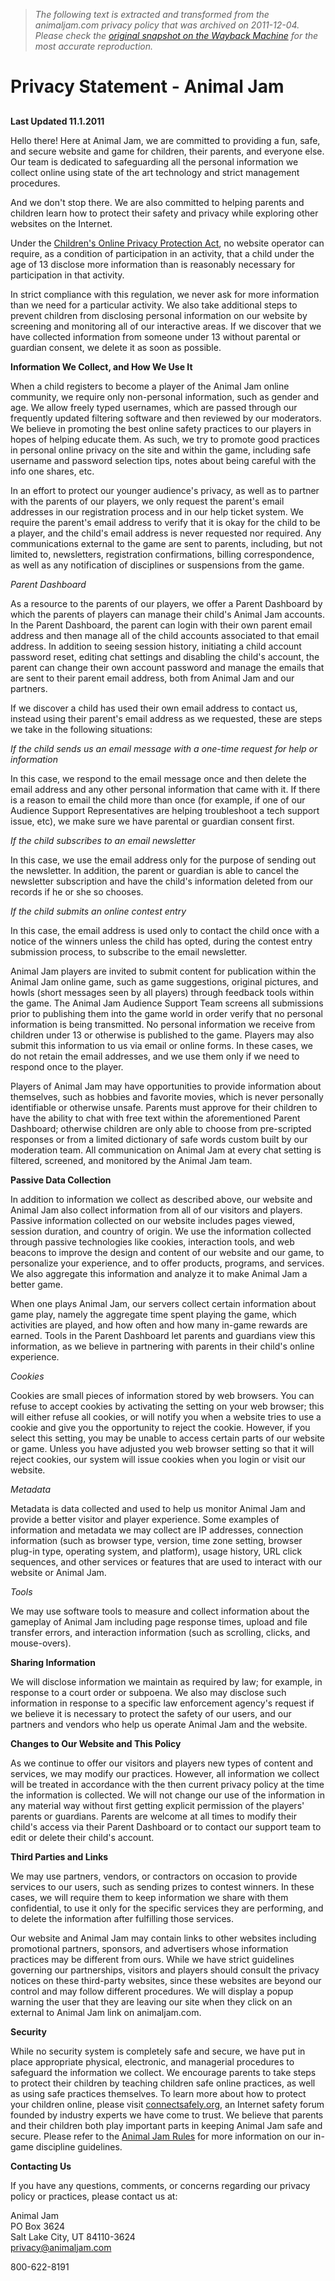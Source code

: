 > *The following text is extracted and transformed from the animaljam.com privacy policy that was archived on 2011-12-04. Please check the [original snapshot on the Wayback Machine](https://web.archive.org/web/20111204033421id_/http%3A//www.animaljam.com/privacy) for the most accurate reproduction.*

# Privacy Statement - Animal Jam

## 

**Last Updated 11.1.2011**

Hello there! Here at Animal Jam, we are committed to providing a fun, safe, and secure website and game for children, their parents, and everyone else. Our team is dedicated to safeguarding all the personal information we collect online using state of the art technology and strict management procedures.

And we don't stop there. We are also committed to helping parents and children learn how to protect their safety and privacy while exploring other websites on the Internet.

Under the [Children's Online Privacy Protection Act](http://www.ftc.gov/privacy/privacyinitiatives/childrens.html), no website operator can require, as a condition of participation in an activity, that a child under the age of 13 disclose more information than is reasonably necessary for participation in that activity.

In strict compliance with this regulation, we never ask for more information than we need for a particular activity. We also take additional steps to prevent children from disclosing personal information on our website by screening and monitoring all of our interactive areas. If we discover that we have collected information from someone under 13 without parental or guardian consent, we delete it as soon as possible.

**Information We Collect, and How We Use It**

When a child registers to become a player of the Animal Jam online community, we require only non-personal information, such as gender and age. We allow freely typed usernames, which are passed through our frequently updated filtering software and then reviewed by our moderators. We believe in promoting the best online safety practices to our players in hopes of helping educate them. As such, we try to promote good practices in personal online privacy on the site and within the game, including safe username and password selection tips, notes about being careful with the info one shares, etc.

In an effort to protect our younger audience's privacy, as well as to partner with the parents of our players, we only request the parent's email addresses in our registration process and in our help ticket system. We require the parent's email address to verify that it is okay for the child to be a player, and the child's email address is never requested nor required. Any communications external to the game are sent to parents, including, but not limited to, newsletters, registration confirmations, billing correspondence, as well as any notification of disciplines or suspensions from the game.

_Parent Dashboard_

As a resource to the parents of our players, we offer a Parent Dashboard by which the parents of players can manage their child's Animal Jam accounts. In the Parent Dashboard, the parent can login with their own parent email address and then manage all of the child accounts associated to that email address. In addition to seeing session history, initiating a child account password reset, editing chat settings and disabling the child's account, the parent can change their own account password and manage the emails that are sent to their parent email address, both from Animal Jam and our partners.

If we discover a child has used their own email address to contact us, instead using their parent's email address as we requested, these are steps we take in the following situations:

_If the child sends us an email message with a one-time request for help or information_

In this case, we respond to the email message once and then delete the email address and any other personal information that came with it. If there is a reason to email the child more than once (for example, if one of our Audience Support Representatives are helping troubleshoot a tech support issue, etc), we make sure we have parental or guardian consent first.

_If the child subscribes to an email newsletter_

In this case, we use the email address only for the purpose of sending out the newsletter. In addition, the parent or guardian is able to cancel the newsletter subscription and have the child's information deleted from our records if he or she so chooses.

_If the child submits an online contest entry_

In this case, the email address is used only to contact the child once with a notice of the winners unless the child has opted, during the contest entry submission process, to subscribe to the email newsletter.

Animal Jam players are invited to submit content for publication within the Animal Jam online game, such as game suggestions, original pictures, and howls (short messages seen by all players) through feedback tools within the game. The Animal Jam Audience Support Team screens all submissions prior to publishing them into the game world in order verify that no personal information is being transmitted. No personal information we receive from children under 13 or otherwise is published to the game. Players may also submit this information to us via email or online forms. In these cases, we do not retain the email addresses, and we use them only if we need to respond once to the player.

Players of Animal Jam may have opportunities to provide information about themselves, such as hobbies and favorite movies, which is never personally identifiable or otherwise unsafe. Parents must approve for their children to have the ability to chat with free text within the aforementioned Parent Dashboard; otherwise children are only able to choose from pre-scripted responses or from a limited dictionary of safe words custom built by our moderation team. All communication on Animal Jam at every chat setting is filtered, screened, and monitored by the Animal Jam team.

**Passive Data Collection**

In addition to information we collect as described above, our website and Animal Jam also collect information from all of our visitors and players. Passive information collected on our website includes pages viewed, session duration, and country of origin. We use the information collected through passive technologies like cookies, interaction tools, and web beacons to improve the design and content of our website and our game, to personalize your experience, and to offer products, programs, and services. We also aggregate this information and analyze it to make Animal Jam a better game.

When one plays Animal Jam, our servers collect certain information about game play, namely the aggregate time spent playing the game, which activities are played, and how often and how many in-game rewards are earned. Tools in the Parent Dashboard let parents and guardians view this information, as we believe in partnering with parents in their child's online experience.

_Cookies_

Cookies are small pieces of information stored by web browsers. You can refuse to accept cookies by activating the setting on your web browser; this will either refuse all cookies, or will notify you when a website tries to use a cookie and give you the opportunity to reject the cookie. However, if you select this setting, you may be unable to access certain parts of our website or game. Unless you have adjusted you web browser setting so that it will reject cookies, our system will issue cookies when you login or visit our website.

_Metadata_

Metadata is data collected and used to help us monitor Animal Jam and provide a better visitor and player experience. Some examples of information and metadata we may collect are IP addresses, connection information (such as browser type, version, time zone setting, browser plug-in type, operating system, and platform), usage history, URL click sequences, and other services or features that are used to interact with our website or Animal Jam.

_Tools_

We may use software tools to measure and collect information about the gameplay of Animal Jam including page response times, upload and file transfer errors, and interaction information (such as scrolling, clicks, and mouse-overs).

**Sharing Information**

We will disclose information we maintain as required by law; for example, in response to a court order or subpoena. We also may disclose such information in response to a specific law enforcement agency's request if we believe it is necessary to protect the safety of our users, and our partners and vendors who help us operate Animal Jam and the website.

**Changes to Our Website and This Policy**

As we continue to offer our visitors and players new types of content and services, we may modify our practices. However, all information we collect will be treated in accordance with the then current privacy policy at the time the information is collected. We will not change our use of the information in any material way without first getting explicit permission of the players' parents or guardians. Parents are welcome at all times to modify their child's access via their Parent Dashboard or to contact our support team to edit or delete their child's account.

**Third Parties and Links**

We may use partners, vendors, or contractors on occasion to provide services to our users, such as sending prizes to contest winners. In these cases, we will require them to keep information we share with them confidential, to use it only for the specific services they are performing, and to delete the information after fulfilling those services.

Our website and Animal Jam may contain links to other websites including promotional partners, sponsors, and advertisers whose information practices may be different from ours. While we have strict guidelines governing our partnerships, visitors and players should consult the privacy notices on these third-party websites, since these websites are beyond our control and may follow different procedures. We will display a popup warning the user that they are leaving our site when they click on an external to Animal Jam link on animaljam.com.

**Security**

While no security system is completely safe and secure, we have put in place appropriate physical, electronic, and managerial procedures to safeguard the information we collect. We encourage parents to take steps to protect their children by teaching children safe online practices, as well as using safe practices themselves. To learn more about how to protect your children online, please visit [connectsafely.org](http://www.connectsafely.org/), an Internet safety forum founded by industry experts we have come to trust. We believe that parents and their children both play important parts in keeping Animal Jam safe and secure. Please refer to the [Animal Jam Rules](https://web.archive.org/rules) for more information on our in-game discipline guidelines.

**Contacting Us**

If you have any questions, comments, or concerns regarding our privacy policy or practices, please contact us at:

Animal Jam  
PO Box 3624  
Salt Lake City, UT 84110-3624  
[privacy@animaljam.com](mailto:privacy@animaljam.com)

800-622-8191
